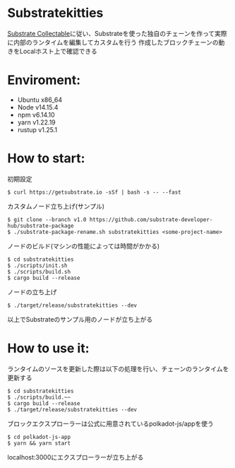 # Substratekitties

[Substrate Collectable](https://substrate-developer-hub.github.io/substrate-collectables-workshop/)に従い、Substrateを使った独自のチェーンを作って実際に内部のランタイムを編集してカスタムを行う
作成したブロックチェーンの動きをLocalホスト上で確認できる

# Enviroment:
- Ubuntu x86_64
- Node v14.15.4
- npm v6.14.10
- yarn v1.22.19
- rustup v1.25.1 

# How to start:

初期設定
```
$ curl https://getsubstrate.io -sSf | bash -s -- --fast
```

カスタムノード立ち上げ(サンプル)
```
$ git clone --branch v1.0 https://github.com/substrate-developer-hub/substrate-package
$ ./substrate-package-rename.sh substratekitties <some-project-name>
```

ノードのビルド(マシンの性能によっては時間がかかる)
```
$ cd substratekitties
$ ./scripts/init.sh
$ ./scripts/build.sh
$ cargo build --release
```

ノードの立ち上げ
```
$ ./target/release/substratekitties --dev
```
以上でSubstrateのサンプル用のノードが立ち上がる

# How to use it:

ランタイムのソースを更新した際は以下の処理を行い、チェーンのランタイムを更新する
```
$ cd substratekitties
$ ./scripts/build.~~
$ cargo build --release
$ ./target/release/substratekitties --dev
```

ブロックエクスプローラーは公式に用意されているpolkadot-js/appを使う
```
$ cd polkadot-js-app
$ yarn && yarn start
```
localhost:3000にエクスプローラーが立ち上がる